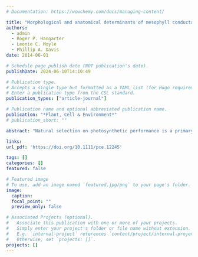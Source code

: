 ```yaml
---
# Documentation: https://wowchemy.com/docs/managing-content/

title: "Morphological and anatomical determinants of mesophyll conductance in wild relatives of tomato (Solanum sect. Lycopersicon, sect. Lycopersicoides; Solanaceae)"
authors: 
  - admin
  - Roger P. Hangarter
  - Leonie C. Moyle
  - Phillip A. Davis
date: 2014-06-01

# Schedule page publish date (NOT publication's date).
publishDate: 2024-06-10T14:10:49

# Publication type.
# Accepts a single type but formatted as a YAML list (for Hugo requirements).
# Enter a publication type from the CSL standard.
publication_types: ["article-journal"]

# Publication name and optional abbreviated publication name.
publication: "*Plant, Cell & Environment*"
# publication_short: ""

abstract: "Natural selection on photosynthetic performance is a primary factor determining leaf phenotypes. The complex CO2 diffusion path from substomatal cavities to the chloroplasts – the mesophyll conductance (gm) – limits photosynthetic rate in many species and hence shapes variation in leaf morphology and anatomy. Among sclerophyllous and succulent taxa, structural investment in leaves, measured as the leaf dry mass per area (LMA), has been implicated in decreased gm. However, in herbaceous taxa with high gm, it is less certain how LMA impacts CO2 diffusion and whether it signiﬁcantly affects photosynthetic performance. We addressed these questions in the context of understanding the ecophysiological signiﬁcance of leaf trait variation in wild tomatoes, a closely related group of herbaceous perennials. Although gm was high in wild tomatoes, variation in gm signiﬁcantly affected photosynthesis. Even in these tenderleaved herbaceous species, greater LMA led to reduced gm. This relationship between gm and LMA is partially mediated by cell packing and leaf thickness, although amphistomy (equal distribution of stomata on both sides of the leaf) mitigates the effect of leaf thickness. Understanding the costs of increased LMA will inform future work on the adaptive signiﬁcance of leaf trait variation across ecological gradients in wild tomatoes and other systems."

links:
url_pdf: 'https://doi.org/10.1111/pce.12245'

tags: []
categories: []
featured: false

# Featured image
# To use, add an image named `featured.jpg/png` to your page's folder. 
image:
  caption: 
  focal_point: ""
  preview_only: false

# Associated Projects (optional).
#   Associate this publication with one or more of your projects.
#   Simply enter your project's folder or file name without extension.
#   E.g. `internal-project` references `content/project/internal-project/index.md`.
#   Otherwise, set `projects: []`.
projects: []
---
```

